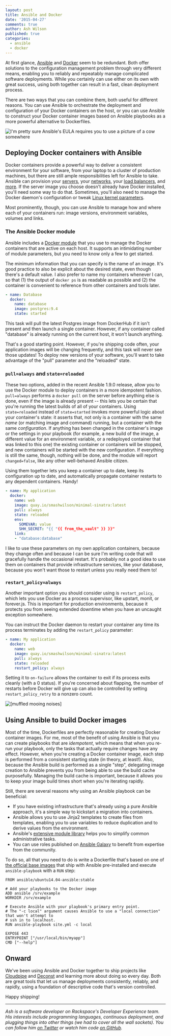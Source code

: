 ```yaml
---
layout: post
title: Ansible and Docker
date: '2015-04-27'
comments: true
author: Ash Wilson
published: true
categories:
  - ansible
  - docker
---
```


At first glance, [Ansible](http://www.ansible.com/) and [Docker](https://www.docker.com/) seem to be redundant. Both offer solutions to the configuration management problem through very different means, enabling you to reliably and repeatably manage complicated software deployments. While you certainly can use either on its own with great success, using both together can result in a fast, clean deployment process.

There are two ways that you can combine them, both useful for different reasons. You can use Ansible to orchestrate the deployment and configuration of your Docker containers on the host, or you can use Ansible to construct your Docker container images based on Ansible playbooks as a more powerful alternative to Dockerfiles.

<!-- more -->

<img
  src="{% asset_path 2015-04-27-ansible-and-docker/cow-on-container.jpg %}"
  alt="I'm pretty sure Ansible's EULA requires you to use a picture of a cow somewhere"
  title="I'm pretty sure Ansible's EULA requires you to use a picture of a cow somewhere">

## Deploying Docker containers with Ansible

Docker containers provide a powerful way to deliver a consistent environment for your software, from your laptop to a cluster of production machines, but there are still ample responsibilities left for Ansible to take. Ansible can provision your [servers](http://docs.ansible.com/rax_module.html), your [networks](http://docs.ansible.com/rax_network_module.html), your [load balancers](http://docs.ansible.com/rax_clb_module.html), and [more](http://docs.ansible.com/list_of_cloud_modules.html#rackspace). If the server image you choose doesn't already have Docker installed, you'll need some way to do that. Sometimes, you'll also need to manage the Docker daemon's configuration or tweak [Linux kernel parameters](http://docs.docker.com/installation/ubuntulinux/#adjust-memory-and-swap-accounting).

Most prominently, though, you can use Ansible to manage how and where each of your containers run: image versions, environment variables, volumes and links.

### The Ansible Docker module

Ansible includes a [Docker module](http://docs.ansible.com/docker_module.html) that you use to manage the Docker containers that are active on each host. It supports an intimidating number of module parameters, but you need to know only a few to get started.

The minimum information that you can specify is the name of an image. It's good practice to also be explicit about the desired state, even though there's a default value. I also prefer to name my containers whenever I can, so that (1) the output of `docker ps` is as readable as possible and (2) the container is convenient to reference from other containers and tools later.

```yaml
- name: Database
  docker:
    name: database
    image: postgres:9.4
    state: started
```

This task will pull the latest Postgres image from DockerHub if it isn't present and then launch a single container. However, if any container called "database" is already running on the current host, it won't launch anything.

That's a good starting point. However, if you're shipping code often, your application images will be changing frequently, and this task will never see those updates! To deploy new versions of your software, you'll want to take advantage of the "pull" parameter and the "reloaded" state.

### `pull=always` and `state=reloaded`

These two options, added in the recent Ansible 1.9.0 release, allow you to use the Docker module to deploy containers in a more idempotent fashion. `pull=always` performs a `docker pull` on the server before anything else is done, even if the image is already present -- this lets you be certain that you're running the latest builds of all of your containers. Using `state=reloaded` instead of `state=started` invokes more powerful logic about your container's state: it asserts that, not only is a container with the same *name* (or matching image and command) running, but a container with the same *configuration*. If anything has been changed in the container's image or the settings in your playbook (for example, a new build of the image, a different value for an environment variable, or a redeployed container that was linked to this one) the existing container or containers will be stopped, and new containers will be started with the new configuration. If everything is still the same, though, nothing will be done, and the module will report `changed=false`, like any other well-behaved Ansible citizen.

Using them together lets you keep a container up to date, keep its configuration up to date, and automatically propagate container restarts to any dependent containers. Handy!

```yaml
- name: My application
  docker:
    name: web
    image: quay.io/smashwilson/minimal-sinatra:latest
    pull: always
    state: reloaded
    env:
      SOMEVAR: value
      SHH_SECRET: "{{ "{{ from_the_vault" }} }}"
    link:
    - "database:database"
```

I like to use these parameters on my own application containers, because they change often and because I can be sure I'm writing code that will gracefully handle the occasional restart. It's probably not a good idea to use them on containers that provide infrastructure services, like your database, because you won't want those to restart unless you really need them to!

### `restart_policy=always`

Another important option you should consider using is `restart_policy`, which lets you use Docker as a process supervisor, like upstart, monit, or forever.js. This is important for production environments, because it protects you from seeing extended downtime when you have an uncaught exception somewhere.

You can instruct the Docker daemon to restart your container any time its process terminates by adding the `restart_policy` parameter:

```yaml
- name: My application
  docker:
    name: web
    image: quay.io/smashwilson/minimal-sinatra:latest
    pull: always
    state: reloaded
    restart_policy: always
```

Setting it to `on-failure` allows the container to exit if its process exits cleanly (with a 0 status). If you're concerned about flapping, the number of restarts before Docker will give up can also be controlled by setting `restart_policy_retry` to a nonzero count.

<img
  src="{% asset_path 2015-04-27-ansible-and-docker/cow-in-container.jpg %}"
  alt="[muffled mooing noises]"
  title="[muffled mooing noises]">

## Using Ansible to build Docker images

Most of the time, Dockerfiles are perfectly reasonable for creating Docker container images. For me, most of the benefit of using Ansible is that you can create playbooks that are *idempotent*, which means that when you re-run your playbook, only the tasks that actually require changes have any effect. However, when you're creating a Docker container image, each step is performed from a consistent starting state (in theory, at least!). Also, because the Ansible build is performed as a single "step", delegating image creation to Ansible prevents you from being able to use the build cache purposefully. Managing the build cache is important, because it allows you to keep your image build times short when you're iterating rapidly.

Still, there are several reasons why using an Ansible playbook can be beneficial:

 * If you have existing infrastructure that's already using a pure Ansible approach, it's a simple way to kickstart a migration into containers.
 * Ansible allows you to use Jinja2 templates to create files from templates, enabling you to use variables to reduce duplication and to derive values from the environment.
 * Ansible's [extensive module library](http://docs.ansible.com/modules_by_category.html) helps you to simplify common administrative tasks.
 * You can use roles published on [Ansible Galaxy](https://galaxy.ansible.com/) to benefit from expertise from the community.

To do so, all that you need to do is write a Dockerfile that's based on one of [the official base images](https://github.com/ansible/ansible-docker-base) that ship with Ansible pre-installed and execute `ansible-playbook` with a `RUN` step:

```
FROM ansible/ubuntu14.04-ansible:stable

# Add your playbooks to the Docker image
ADD ansible /srv/example
WORKDIR /srv/example

# Execute Ansible with your playbook's primary entry point.
# The "-c local" argument causes Ansible to use a "local connection" that won't attempt to
# ssh in to localhost.
RUN ansible-playbook site.yml -c local

EXPOSE 443
ENTRYPOINT ["/usr/local/bin/myapp"]
CMD ["--help"]
```

## Onward

We've been using Ansible and Docker together to ship projects like [Cloudpipe](https://github.com/cloudpipe/deploy) and [Deconst](https://github.com/deconst/deploy) and learning more about doing so every day. Both are great tools that let us manage deployments consistently, reliably, and rapidly, using a foundation of descriptive code that's version controlled.

Happy shipping!

----

*Ash is a software developer on Rackspace's Developer Experience team. His interests include programming languages, continuous deployment, and plugging things into other things (we had to cover all the wall sockets). You can follow him [on Twitter](https://twitter.com/smashwilson) or watch him code [on GitHub](https://github.com/smashwilson).*
